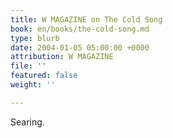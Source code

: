```yaml
---
title: W MAGAZINE on The Cold Song
book: en/books/the-cold-song.md
type: blurb
date: 2004-01-05 05:00:00 +0000
attribution: W MAGAZINE
file: ''
featured: false
weight: ''

---
```

Searing.